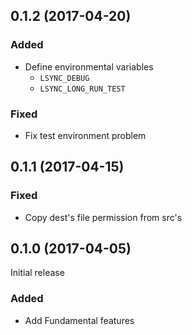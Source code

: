 ## 0.1.2 (2017-04-20)

### Added

- Define environmental variables
  - `LSYNC_DEBUG`
  - `LSYNC_LONG_RUN_TEST`

### Fixed

- Fix test environment problem

## 0.1.1 (2017-04-15)

### Fixed

- Copy dest's file permission from src's

## 0.1.0 (2017-04-05)

Initial release

### Added

- Add Fundamental features

